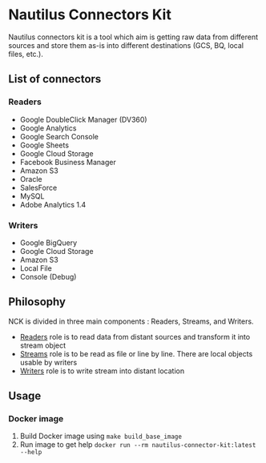 # Nautilus Connectors Kit

Nautilus connectors kit is a tool which aim is getting raw data from different sources and store them as-is into different destinations (GCS, BQ, local files, etc.).

## List of connectors

### Readers

- Google DoubleClick Manager (DV360)
- Google Analytics
- Google Search Console
- Google Sheets
- Google Cloud Storage
- Facebook Business Manager
- Amazon S3
- Oracle
- SalesForce
- MySQL
- Adobe Analytics 1.4 

### Writers

- Google BigQuery
- Google Cloud Storage
- Amazon S3
- Local File
- Console (Debug)

## Philosophy

NCK is divided in three main components : Readers, Streams, and Writers.

- [Readers](./lib/readers/README.md) role is to read data from distant sources and transform it into stream object
- [Streams](./lib/streams/README.md) role is to be read as file or line by line. There are local objects usable by writers
- [Writers](./lib/writers/README.md) role is to write stream into distant location

## Usage

### Docker image

1. Build Docker image using `make build_base_image`
2. Run image to get help `docker run --rm nautilus-connector-kit:latest --help`
